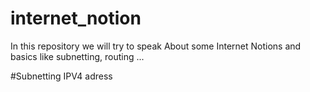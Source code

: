 # internet_notion
In this repository we will try to speak About some Internet Notions and basics like subnetting, routing ...

#Subnetting IPV4 adress 
